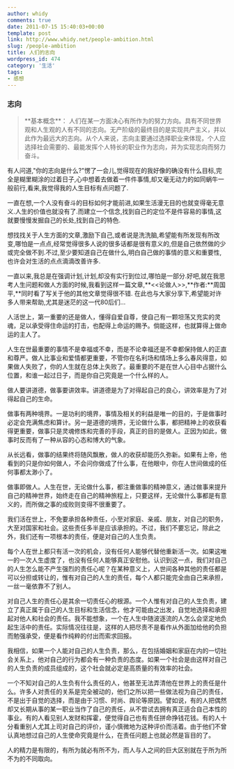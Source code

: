 ```yaml
---
author: whidy
comments: true
date: 2011-07-15 15:40:03+00:00
template: post
link: http://www.whidy.net/people-ambition.html
slug: /people-ambition
title: 人们的志向
wordpress_id: 474
category: '生活'
tags:
- 感想
---
```


### 志向




<blockquote>**基本概念**： 人们在某一方面决心有所作为的努力方向。具有不同世界观和人生观的人有不同的志向。无产阶级的最终目的是实现共产主义，并以此作为最远大的志向。从个人来说，志向主要通过选择职业来体现，个人应选择社会需要的、最能发挥个人特长的职业作为志向，并为实现志向而努力奋斗。</blockquote>


有人问道,"你的志向是什么?"愣了一会儿,觉得现在的我好像的确没有什么目标,完全是糊里糊涂的过着日子,心中想着去做着一件件事情,却又毫无动力的如同蜗牛一般前行,看来,我觉得我的人生目标有点问题了.

一直在想,一个人没有奋斗的目标如何才能前进,如果生活漫无目的也就变得毫无意义.人生的价值也就没有了.而建立一个信念,找到自己的定位不是件容易的事情,这就要慢慢发掘自己的长处,找到自己的特色.

想找找关于人生方面的文章,激励下自己,或者说是洗洗脑,希望能有所发现有所改变,哪怕是一点点,经常觉得很多人说的很多话都是很有意义的,但是自己依然做的少或完全做不到.不过,至少要知道自己在做什么,明白自己做的事情的意义和重要性,也许会对生活的点点滴滴改善许多.

一直以来,我总是在强调计划,计划,却没有实行到位过,哪怕是一部分.好吧,就在我思考人生问题和做人方面的时候,我看到这样一篇文章,**<<论做人>>,**作者:**周国平,**同时看了写关于他的其他文章觉得很不错. 在此也与大家分享下,希望能对许多人带来帮助,尤其是迷茫的这一代80后们...

人活世上，第一重要的还是做人，懂得自爱自尊，使自己有一颗坦荡又充实的灵魂，足以承受得住命运的打击，也配得上命运的赐予。倘能这样，也就算得上做命运的主人了。

人生在世最重要的事情不是幸福或不幸，而是不论幸福还是不幸都保持做人的正直和尊严。做人比事业和爱情都更重要，不管你在名利场和情场上多么春风得意，如果做人失败了，你的人生就在总体上失败了。最重要的不是在世人心目中占据什么位置，和谁一起过日子，而是你自己究竟是一个什么样的人。

做人要讲道德，做事要讲效率。讲道德是为了对得起自己的良心，讲效率是为了对得起自己的生命。

做事有两种境界。一是功利的境界，事情及相关的利益是唯一的目的，于是做事时必定会充满焦虑和算计。另一是道德的境界，无论做什么事，都把精神上的收获看得更重要，做事只是灵魂修炼和完善的手段，真正的目的是做人。正因为如此，做事时反而有了一种从容的心态和博大的气象。

从长远看，做事的结果终将随风飘散，做人的收获却能历久弥新。如果有上帝，他看到的只是你如何做人，不会问你做成了什么事，在他眼中，你在人世间做成的任何事都太渺小了。

做事即做人。人生在世，无论做什么事，都注重做事的精神意义，通过做事来提升自己的精神世界，始终走在自己的精神旅程上，只要这样，无论做什么事都是有意义的，而所做之事的成败则变得不很重要了。

我们活在世上，不免要承担各种责任，小至对家庭、亲戚、朋友，对自己的职务，大至对国家和社会。这些责任多半是应该承担的。不过，我们不要忘记，除此之外，我们还有一项根本的责任，便是对自己的人生负责。

每个人在世上都只有活一次的机会，没有任何人能够代替他重新活一次。如果这唯一的一次人生虚度了，也没有任何人能够真正安慰他。认识到这一点，我们对自己的人生怎么能不产生强烈的责任心呢？在某种意义上，人世间各种其他的责任都是可以分担或转让的，惟有对自己的人生的责任，每个人都只能完全由自己来承担，一丝一毫依靠不了别人。

对自己人生的责任心是其余一切责任心的根源。一个人惟有对自己的人生负责，建立了真正属于自己的人生目标和生活信念，他才可能由之出发，自觉地选择和承担起对他人和社会的责任。我不能想象，一个在人生中随波逐流的人怎么会坚定地负起生活中的责任。实际情况往往是，这样的人把尽责不是看作从外面加给他的负担而勉强承受，便是看作纯粹的付出而索求回报。

我相信，如果一个人能对自己的人生负责，那么，在包括婚姻和家庭在内的一切社会关系上，他对自己的行为都会有一种负责的态度。如果一个社会是由这样对自己的人生负责的成员组成的，这个社会就必定是高质量的有效率的社会。

一个不知对自己的人生负有什么责任的人，他甚至无法弄清他在世界上的责任是什么。许多人对责任的关系是完全被动的，他们之所以把一些做法视为自己的责任，不是出于自觉的选择，而是由于习惯、时尚、舆论等原因。譬如说，有的人把偶然却又长期从事的某一职业当作了自己的责任，从不尝试去拥有真正适合自己本性的事业。有的人看见别人发财和挥霍，便觉得自己也有责任拼命挣钱花钱。有的人十分看重别人尤其上司对自己的评价，谨小慎微地为这种评价而活着。由于他们不曾认真地想过自己的人生使命究竟是什么，在责任问题上也就必然是盲目的了。

人的精力是有限的，有所为就必有所不为，而人与人之间的巨大区别就在于所为所不为的不同取向。
